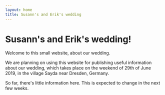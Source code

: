 ```yaml
---
layout: home
title: Susann's and Erik's wedding
---
```


# Susann's and Erik's wedding!

Welcome to this small website, about our wedding.

We are planning on using this website for publishing useful information about
our wedding, which takes place on the weekend of 29th of June 2019, in the
village Sayda near Dresden, Germany.

So far, there's little information here. This is expected to change in the
next few weeks.

